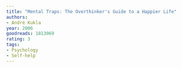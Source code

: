 ```yaml
---
title: "Mental Traps: The Overthinker's Guide to a Happier Life"
authors:
- André Kukla
year: 2006
goodreads: 1813069
rating: 3
tags:
- Psychology
- Self-help
---
```

